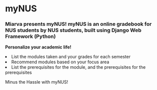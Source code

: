 # myNUS

<h3> Miarva presents myNUS! myNUS is an online gradebook for NUS students by NUS students, built using Django Web Framework (Python) </h3>

<b> Personalize your academic life! </b>

<li> List the modules taken and your grades for each semester </li>
<li> Recommend modules based on your focus area </li>
<li> List the prerequisites for the module, and the prerequisites for the prerequisites </li>

Minus the Hassle with myNUS!




